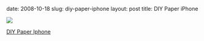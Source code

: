 date: 2008-10-18
slug: diy-paper-iphone
layout: post
title: DIY Paper iPhone


<a href="http://sneakmove.com/uploaded_images/diyiphone05-762916.jpg"><img src="/tumblr_files/kLg0R7T3tf7zpynsT2wbNsYjo1_500.jpg"/></a><br/><p><a href="http://sneakmove.com/2007/01/diy-cut-and-fold-paper-iphone.html" target="_blank">DIY Paper Iphone</a></p>
